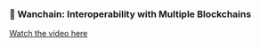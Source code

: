### 🔗 Wanchain: Interoperability with Multiple Blockchains

[Watch the video here](https://desciquark.com/v/wanchain)
